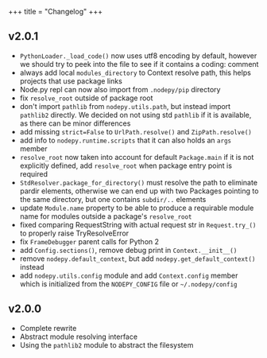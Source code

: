+++
title = "Changelog"
+++

## v2.0.1

* `PythonLoader._load_code()` now uses utf8 encoding by default, however we
  should try to peek into the file to see if it contains a coding: comment
* always add local `modules_directory` to Context resolve path, this helps
  projects that use package links
* Node.py repl can now also import from `.nodepy/pip` directory
* fix `resolve_root` outside of package root
* don't import `pathlib` from `nodepy.utils.path`, but instead import
  `pathlib2` directly. We decided on not using std `pathlib` if it is
  available, as there can be minor differences
* add missing `strict=False` to `UrlPath.resolve()` and `ZipPath.resolve()`
* add info to `nodepy.runtime.scripts` that it can also holds an `args` member
* `resolve_root` now taken into account for default `Package.main` if it is
  not explicitly defined, add `resolve_root` when package entry point is required
* `StdResolver.package_for_directory()` must resolve the path to eliminate
  pardir elements, otherwise we can end up with two Packages pointing to the
  same directory, but one contains `subdir/..` elements
* update `Module.name` property to be able to produce a requirable module name
  for modules outside a package's `resolve_root`
* fixed comparing RequestString with actual request str in `Request.try_()`
  to properly raise TryResolveError
* fix `FrameDebugger` parent calls for Python 2
* add `Config.sections()`, remove debug print in `Context.__init__()`
* remove `nodepy.default_context`, but add `nodepy.get_default_context()` instead
* add `nodepy.utils.config` module and add `Context.config` member which is
  initialized from the `NODEPY_CONFIG` file or `~/.nodepy/config`

## v2.0.0

* Complete rewrite
* Abstract module resolving interface
* Using the `pathlib2` module to abstract the filesystem
